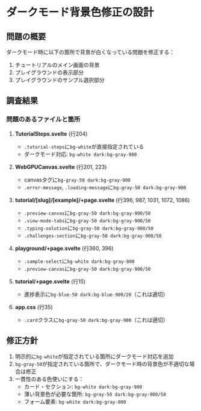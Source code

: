 # ダークモード背景色修正の設計

## 問題の概要

ダークモード時に以下の箇所で背景が白くなっている問題を修正する：
1. チュートリアルのメイン画面の背景
2. プレイグラウンドの表示部分
3. プレイグラウンドのサンプル選択部分

## 調査結果

### 問題のあるファイルと箇所

1. **TutorialSteps.svelte** (行204)
   - `.tutorial-steps`に`bg-white`が直接指定されている
   - ダークモード対応: `bg-white dark:bg-gray-900`

2. **WebGPUCanvas.svelte** (行201, 223)
   - canvasタグに`bg-gray-50 dark:bg-gray-900`
   - `.error-message`, `.loading-message`に`bg-gray-50 dark:bg-gray-900`

3. **tutorial/[slug]/[example]/+page.svelte** (行396, 987, 1031, 1072, 1086)
   - `.preview-canvas`に`bg-gray-50 dark:bg-gray-900/50`
   - `.view-mode-tabs`に`bg-gray-50 dark:bg-gray-900/50`
   - `.typing-solution`に`bg-gray-50 dark:bg-gray-900/50`
   - `.challenges-section`に`bg-gray-50 dark:bg-gray-900/50`

4. **playground/+page.svelte** (行360, 396)
   - `.sample-select`に`bg-white dark:bg-gray-800`
   - `.preview-canvas`に`bg-gray-50 dark:bg-gray-900/50`

5. **tutorial/+page.svelte** (行15)
   - 進捗表示に`bg-blue-50 dark:bg-blue-900/20`（これは適切）

6. **app.css** (行35)
   - `.card`クラスに`bg-gray-50 dark:bg-gray-900`（これは適切）

## 修正方針

1. 明示的に`bg-white`が指定されている箇所にダークモード対応を追加
2. `bg-gray-50`が指定されている箇所で、ダークモード時の背景色が不適切な場合は修正
3. 一貫性のある色使いにする：
   - カード・セクション: `bg-white dark:bg-gray-900`
   - 薄い背景色が必要な箇所: `bg-gray-50 dark:bg-gray-900/50`
   - フォーム要素: `bg-white dark:bg-gray-800`
